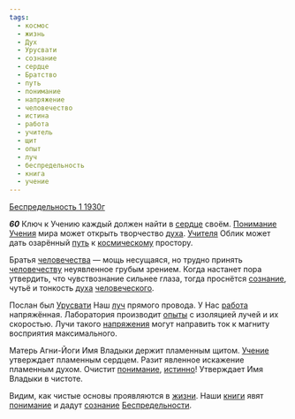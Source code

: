 ```yaml
---
tags:
  - космос
  - жизнь
  - Дух
  - Урусвати
  - сознание
  - сердце
  - Братство
  - путь
  - понимание
  - напряжение
  - человечество
  - истина
  - работа
  - учитель
  - щит
  - опыт
  - луч
  - беспредельность
  - книга
  - учение
---
```


[Беспредельность 1 1930г](https://127.0.0.1:4002/agni/1930)

___60___
Ключ к Учению каждый должен найти в [сердце](../../../tags/#сердце) своём. [Понимание](../../../tags/#[понимание](../../../tags/#понимание)) [Учения](../../../tags/#учение) мира может открыть творчество [духа](../../../tags/#Дух). [Учителя](../../../tags/#учитель) Облик может дать озарённый [путь](../../../tags/#путь) к [космическому](../../../tags/#космос) простору.   

Братья [человечества](../../../tags/#человечество) — мощь несущаяся, но трудно принять [человечеству](../../../tags/#человечество) неуявленное грубым зрением. Когда настанет пора утвердить, что чувствознание сильнее глаза, тогда проснётся [сознание](../../../tags/#сознание), чутьё и тонкость [духа](../../../tags/#Дух) [человеческого](../../../tags/#человечество).   

Послан был [Урусвати](../../../tags/#Урусвати) Наш [луч](../../../tags/#луч) прямого провода. У Нас [работа](../../../tags/#работа) напряжённая. Лаборатория производит [опыты](../../../tags/#опыт) с изоляцией лучей и их скоростью. Лучи такого [напряжения](../../../tags/#напряжение) могут направить ток к магниту восприятия максимального.   

Матерь Агни-Йоги Имя Владыки держит пламенным щитом. [Учение](../../../tags/#учение) утверждает пламенным сердцем. Разит явленное искажение пламенным духом. Очистит [понимание](../../../tags/#понимание), [истинно](../../../tags/#истина)! Утверждает Имя Владыки в чистоте.   

Видим, как чистые основы проявляются в [жизни](../../../tags/#жизнь). Наши [книги](../../../tags/#книга) явят [понимание](../../../tags/#понимание) и дадут [сознание](../../../tags/#сознание) [Беспредельности](../../../tags/#беспредельность).